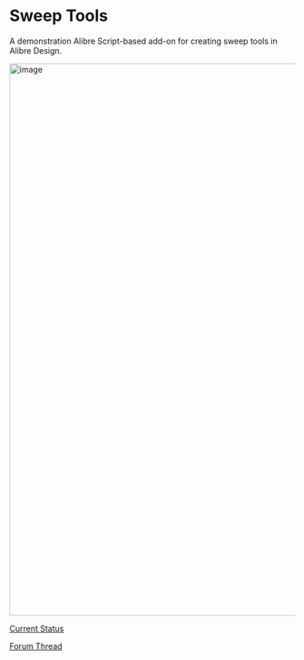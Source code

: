 # Sweep Tools

A demonstration Alibre Script-based add-on for creating sweep tools in Alibre Design.

<img width="611" height="972" alt="image" src="https://github.com/user-attachments/assets/a44f1fe5-341d-4c57-8252-468b78c81da6" />



[Current Status](https://github.com/stephensmitchell/alibre-sweep-tools-addon/discussions/2?sort=new)


[Forum Thread](https://www.alibre.com/forum/index.php?threads/ai-scripting-new-tools-into-alibre.26141/)
